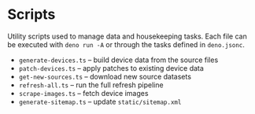 # Scripts

Utility scripts used to manage data and housekeeping tasks. Each file can be
executed with `deno run -A` or through the tasks defined in
`deno.jsonc`.

- `generate-devices.ts` – build device data from the source files
- `patch-devices.ts` – apply patches to existing device data
- `get-new-sources.ts` – download new source datasets
- `refresh-all.ts` – run the full refresh pipeline
- `scrape-images.ts` – fetch device images
- `generate-sitemap.ts` – update `static/sitemap.xml`
